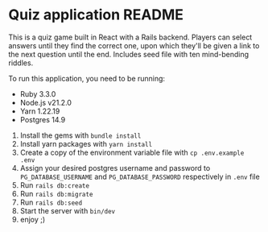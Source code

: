 # Quiz application README
This is a quiz game built in React with a Rails backend. Players can select answers until they find the correct one, upon which they'll be given a link to the next question until the end. Includes seed file with ten mind-bending riddles.

To run this application, you need to be running:
* Ruby 3.3.0
* Node.js v21.2.0
* Yarn 1.22.19
* Postgres 14.9

1) Install the gems with `bundle install`
2) Install yarn packages with `yarn install`
3) Create a copy of the environment variable file with `cp .env.example .env`
4) Assign your desired postgres username and password to `PG_DATABASE_USERNAME` and `PG_DATABASE_PASSWORD` respectively in `.env` file
5) Run `rails db:create`
6) Run `rails db:migrate`
7) Run `rails db:seed`
8) Start the server with `bin/dev`
9) enjoy ;)
